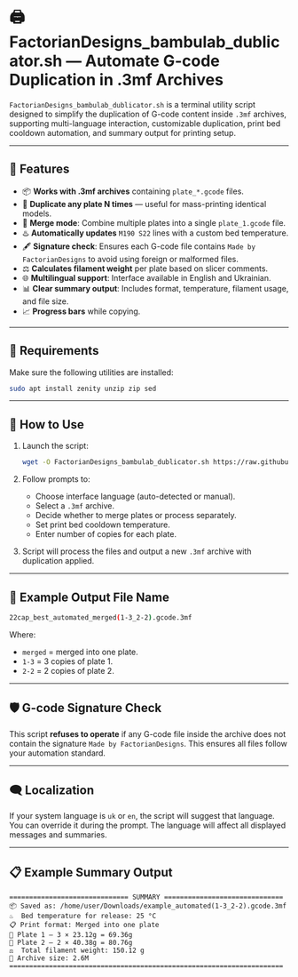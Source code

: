 # 🖨️ FactorianDesigns_bambulab_dublicator.sh — Automate G-code Duplication in .3mf Archives

`FactorianDesigns_bambulab_dublicator.sh` is a terminal utility script designed to simplify the duplication of G-code content inside `.3mf` archives, supporting multi-language interaction, customizable duplication, print bed cooldown automation, and summary output for printing setup.

---

## 🌟 Features

- 📦 **Works with .3mf archives** containing `plate_*.gcode` files.
- 🔁 **Duplicate any plate N times** — useful for mass-printing identical models.
- 🔗 **Merge mode**: Combine multiple plates into a single `plate_1.gcode` file.
- ♨️ **Automatically updates** `M190 S22` lines with a custom bed temperature.
- 🖋️ **Signature check**: Ensures each G-code file contains `Made by FactorianDesigns` to avoid using foreign or malformed files.
- ⚖️ **Calculates filament weight** per plate based on slicer comments.
- 🌐 **Multilingual support**: Interface available in English and Ukrainian.
- 📊 **Clear summary output**: Includes format, temperature, filament usage, and file size.
- 📈 **Progress bars** while copying.

---

## 🔧 Requirements

Make sure the following utilities are installed:

```bash
sudo apt install zenity unzip zip sed
```

---

## 🚀 How to Use

1. Launch the script:

   ```bash
   wget -O FactorianDesigns_bambulab_dublicator.sh https://raw.githubusercontent.com/gryniv/bambulab/refs/heads/main/FactorianDesigns/FactorianDesigns_bambulab_dublicator.sh;. ./FactorianDesigns_bambulab_dublicator.sh
   ```

2. Follow prompts to:

   - Choose interface language (auto-detected or manual).
   - Select a `.3mf` archive.
   - Decide whether to merge plates or process separately.
   - Set print bed cooldown temperature.
   - Enter number of copies for each plate.

3. Script will process the files and output a new `.3mf` archive with duplication applied.

---

## 📁 Example Output File Name

```bash
22cap_best_automated_merged(1-3_2-2).gcode.3mf
```

Where:

- `merged` = merged into one plate.
- `1-3` = 3 copies of plate 1.
- `2-2` = 2 copies of plate 2.

---

## 🛡️ G-code Signature Check

This script **refuses to operate** if any G-code file inside the archive does not contain the signature `Made by FactorianDesigns`. This ensures all files follow your automation standard.

---

## 🗨️ Localization

If your system language is `uk` or `en`, the script will suggest that language. You can override it during the prompt. The language will affect all displayed messages and summaries.

---

## 📋 Example Summary Output

```
============================== SUMMARY ==============================
📦 Saved as: /home/user/Downloads/example_automated(1-3_2-2).gcode.3mf
♨️  Bed temperature for release: 25 °C
📋 Print format: Merged into one plate
🧩 Plate 1 – 3 × 23.12g = 69.36g
🧩 Plate 2 – 2 × 40.38g = 80.76g
⚖️  Total filament weight: 150.12 g
📏 Archive size: 2.6M
=====================================================================
```

